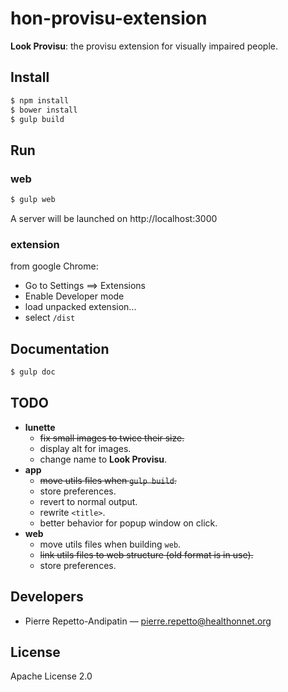 hon-provisu-extension
=====================

**Look Provisu**: the provisu extension for visually impaired people.

Install
-------

```bash
$ npm install
$ bower install
$ gulp build
```

Run
---

### web

```bash
$ gulp web
```

A server will be launched on http://localhost:3000

### extension

from google Chrome:

* Go to Settings ==> Extensions
* Enable Developer mode
* load unpacked extension...
* select `/dist`

Documentation
-------------

```bash
$ gulp doc
```

TODO
----

* **lunette**
  * ~~fix small images to twice their size.~~
  * display alt for images.
  * change name to **Look Provisu**.
* **app**
  * ~~move utils files when `gulp build`.~~
  * store preferences.
  * revert to normal output.
  * rewrite `<title>`.
  * better behavior for popup window on click.
* **web**
  * move utils files when building `web`.
  * ~~link utils files to web structure (old format is in use).~~
  * store preferences.

Developers
----------

* Pierre Repetto-Andipatin — <pierre.repetto@healthonnet.org>

License
-------

Apache License 2.0
